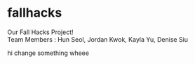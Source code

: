 # fallhacks

Our Fall Hacks Project!
<br>
Team Members : 
Hun Seol, Jordan Kwok, Kayla Yu, Denise Siu

hi change something wheee